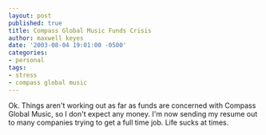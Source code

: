 ```yaml
---
layout: post
published: true
title: Compass Global Music Funds Crisis
author: maxwell keyes
date: '2003-08-04 19:01:00 -0500'
categories:
- personal
tags:
- stress
- compass global music
---
```


Ok. Things aren't working out as far as funds are concerned with Compass Global
Music, so I don't expect any money. I'm now sending my resume out to many
companies trying to get a full time job. Life sucks at times.
